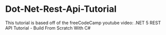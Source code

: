 # Dot-Net-Rest-Api-Tutorial
This tutorial is based off of the freeCodeCamp youtube video: .NET 5 REST API Tutorial - Build From Scratch With C#
